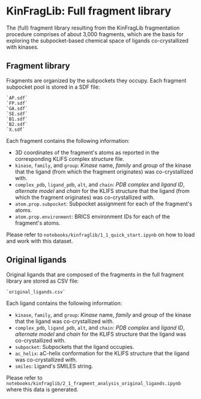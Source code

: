 # KinFragLib: Full fragment library

The (full) fragment library resulting from the KinFragLib fragmentation procedure comprises of about 3,000 fragments, 
which are the basis for exploring the subpocket-based chemical space of ligands co-crystallized with kinases. 

## Fragment library

Fragments are organized by the subpockets they occupy. Each fragment subpocket pool is stored in a SDF file:

	`AP.sdf`
	`FP.sdf`
	`GA.sdf`
	`SE.sdf`
	`B1.sdf`
	`B2.sdf`
	`X.sdf`

Each fragment contains the following information:

- 3D coordinates of the fragment's atoms as reported in the corresponding KLIFS complex structure file.
- `kinase`, `family`, and `group`: 
*Kinase* name, *family* and *group* of the kinase that the ligand (from which the fragment originates) was 
co-crystallized with.
- `complex_pdb`, `ligand_pdb`, `alt`, and `chain`: 
*PDB complex* and *ligand ID*, *alternate model* and *chain* for the KLIFS structure that the ligand 
(from which the fragment originates) was co-crystallized with.
- `atom.prop.subpocket`: Subpocket assignment for each of the fragment's atoms.
- `atom.prop.environment`: BRICS environment IDs for each of the fragment's atoms.

Please refer to `notebooks/kinfraglib/1_1_quick_start.ipynb` on how to load and work with this dataset.

## Original ligands

Original ligands that are composed of the fragments in the full fragment library are stored as CSV file:

    `original_ligands.csv`
    
Each ligand contains the following information:

- `kinase`, `family`, and `group`: 
*Kinase* name, *family* and *group* of the kinase that the ligand was co-crystallized with.
- `complex_pdb`, `ligand_pdb`, `alt`, and `chain`: 
*PDB complex* and *ligand ID*, *alternate model* and *chain* for the KLIFS structure that the ligand was co-crystallized with.
- `subpocket`: 
Subpockets that the ligand occupies.
- `ac_helix`:
aC-helix conformation for the KLIFS structure that the ligand was co-crystallized with.
- `smiles`:
Ligand's SMILES string.

Please refer to `notebooks/kinfraglib/2_1_fragment_analysis_original_ligands.ipynb` where this data is generated.
